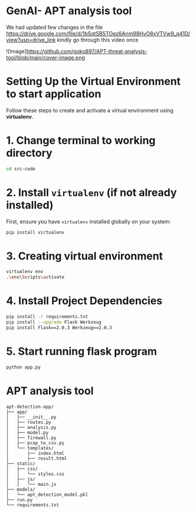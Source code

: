 # GenAI- APT analysis tool

We had updated few changes in the file 
https://drive.google.com/file/d/1bSqtSB5TOez6Anm98HvO8xVTVw9_q41D/view?usp=drive_link
kindly go through this video once


![Image]https://github.com/goko897/APT-threat-analysis-tool/blob/main/cover-image.png

# Setting Up the Virtual Environment to start application
Follow these steps to create and activate a virtual environment using **virtualenv**.

# 1. Change terminal to working directory
```bash
cd src-code
```
# 2. Install `virtualenv` (if not already installed)
First, ensure you have `virtualenv` installed globally on your system:
```bash
pip install virtualenv
```

# 3. Creating virtual environment
```bash
virtualenv env
.\env\Scripts\activate
```

# 4. Install Project Dependencies
```bash
pip install -r requirements.txt
pip install --upgrade Flask Werkzeug
pip install Flask==2.0.3 Werkzeug==2.0.3
```

# 5. Start running flask program
```bash
python app.py
```
# APT analysis tool

```
apt-detection-app/
├── app/
│   ├── __init__.py
│   ├── routes.py
│   ├── analysis.py
│   ├── model.py
│   ├── firewall.py
│   ├── pcap_to_csv.py
│   └── templates/
│       ├── index.html
│       ├── result.html
├── static/
│   ├── css/
│   │   └── styles.css
│   ├── js/
│   │   └── main.js
├── models/
│   └── apt_detection_model.pkl
├── run.py
└── requirements.txt
```
